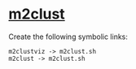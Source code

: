 # [m2clust](https://hpc.nih.gov/apps/m2clust.html)

Create the following symbolic links:
```
m2clustviz -> m2clust.sh
m2clust -> m2clust.sh
```
